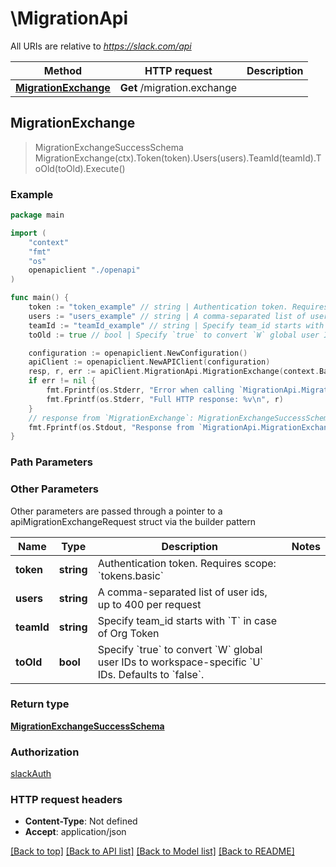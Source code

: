 # \MigrationApi

All URIs are relative to *https://slack.com/api*

Method | HTTP request | Description
------------- | ------------- | -------------
[**MigrationExchange**](MigrationApi.md#MigrationExchange) | **Get** /migration.exchange | 



## MigrationExchange

> MigrationExchangeSuccessSchema MigrationExchange(ctx).Token(token).Users(users).TeamId(teamId).ToOld(toOld).Execute()





### Example

```go
package main

import (
    "context"
    "fmt"
    "os"
    openapiclient "./openapi"
)

func main() {
    token := "token_example" // string | Authentication token. Requires scope: `tokens.basic`
    users := "users_example" // string | A comma-separated list of user ids, up to 400 per request
    teamId := "teamId_example" // string | Specify team_id starts with `T` in case of Org Token (optional)
    toOld := true // bool | Specify `true` to convert `W` global user IDs to workspace-specific `U` IDs. Defaults to `false`. (optional)

    configuration := openapiclient.NewConfiguration()
    apiClient := openapiclient.NewAPIClient(configuration)
    resp, r, err := apiClient.MigrationApi.MigrationExchange(context.Background()).Token(token).Users(users).TeamId(teamId).ToOld(toOld).Execute()
    if err != nil {
        fmt.Fprintf(os.Stderr, "Error when calling `MigrationApi.MigrationExchange``: %v\n", err)
        fmt.Fprintf(os.Stderr, "Full HTTP response: %v\n", r)
    }
    // response from `MigrationExchange`: MigrationExchangeSuccessSchema
    fmt.Fprintf(os.Stdout, "Response from `MigrationApi.MigrationExchange`: %v\n", resp)
}
```

### Path Parameters



### Other Parameters

Other parameters are passed through a pointer to a apiMigrationExchangeRequest struct via the builder pattern


Name | Type | Description  | Notes
------------- | ------------- | ------------- | -------------
 **token** | **string** | Authentication token. Requires scope: &#x60;tokens.basic&#x60; | 
 **users** | **string** | A comma-separated list of user ids, up to 400 per request | 
 **teamId** | **string** | Specify team_id starts with &#x60;T&#x60; in case of Org Token | 
 **toOld** | **bool** | Specify &#x60;true&#x60; to convert &#x60;W&#x60; global user IDs to workspace-specific &#x60;U&#x60; IDs. Defaults to &#x60;false&#x60;. | 

### Return type

[**MigrationExchangeSuccessSchema**](MigrationExchangeSuccessSchema.md)

### Authorization

[slackAuth](../README.md#slackAuth)

### HTTP request headers

- **Content-Type**: Not defined
- **Accept**: application/json

[[Back to top]](#) [[Back to API list]](../README.md#documentation-for-api-endpoints)
[[Back to Model list]](../README.md#documentation-for-models)
[[Back to README]](../README.md)

